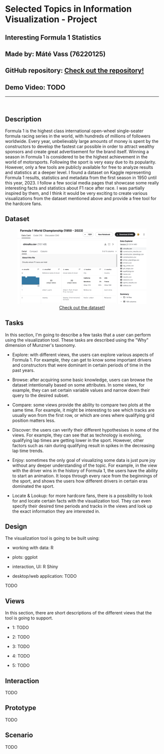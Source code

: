 # Selected Topics in Information Visualization - Project

## Interesting Formula 1 Statistics
## Made by: Máté Vass (76220125)
## GitHub repository: <a href="https://github.com/material1999/f1-visualization">Check out the repository!</a>
## Demo Video: TODO

---

<br>

## Description

Formula 1 is the highest class international open-wheel single-seater formula racing series in the world, with hundreds of millions of followers worldwide. Every year, unbelievably large amounts of money is spent by the constructors to develop the fastest car possible in order to attract wealthy sponsors and create great advertisement for the brand itself. Winning a season in Formula 1 is considered to be the highest achievement in the world of motorsports. Following the sport is very easy due to its popularity. However, only a few tools are publicly available for free to analyze results and statistics at a deeper level.
I found a dataset on Kaggle representing Formula 1 results, statistics and metadata from the first season in 1950 until this year, 2023. I follow a few social media pages that showcase some really interesting facts and statistics about F1 race after race. I was partially inspired by them, and I think it would be very exciting to create various visualizations from the dataset mentioned above and provide a free tool for the hardcore fans.

## Dataset

<figure>
  <img src="pictures/1.png"/>
  <figcaption style="text-align: center;"><a href="https://www.kaggle.com/datasets/rohanrao/formula-1-world-championship-1950-2020">Check out the dataset!</a></figcaption>
</figure>

<div style="page-break-after: always;"></div>

## Tasks

In this section, I'm going to describe a few tasks that a user can perform using the visualization tool. These tasks are described using the "Why" dimension of Munzner's taxonomy.

- Explore: with different views, the users can explore various aspects of Formula 1. For example, they can get to know some important drivers and constructors that were dominant in certain periods of time in the past years.

- Browse: after acquiring some basic knowledge, users can browse the dataset intentionally based on some attributes. In some views, for example, they can set certain variable values and narrow down their query to the desired subset.

- Compare: some views provide the ability to compare two plots at the same time. For example, it might be interesting to see which tracks are usually won from the first row, or which are ones where qualifying grid position matters less.

- Discover: the users can verify their different hypothesises in some of the views. For example, they can see that as technology is evolving, qualifying lap times are getting lower in the sport. However, other factors such as rain during qualifying result in spikes in the decreasing lap time trends.

- Enjoy: sometimes the only goal of visualizing some data is just pure joy without any deeper understanding of the topic. For example, in the view with the driver wins in the history of Formula 1, the users have the ability to start an animation. It loops through every race from the beginnings of the sport, and shows the users how different drivers in certain eras dominated the sport.

- Locate & Lookup: for more hardcore fans, there is a possibility to look for and locate certain facts with the visualization tool. They can even specify their desired time periods and tracks in the views and look up the exact information they are interested in.

<div style="page-break-after: always;"></div>

## Design

The visualization tool is going to be built using:

- working with data: R

- plots: ggplot

- interaction, UI: R Shiny

- desktop/web application: TODO

TODO

<div style="page-break-after: always;"></div>

## Views

In this section, there are short descriptions of the different views that the tool is going to support.

- 1: TODO

- 2: TODO

- 3: TODO

- 4: TODO

- 5: TODO

<div style="page-break-after: always;"></div>

## Interaction

TODO

<div style="page-break-after: always;"></div>

## Prototype

TODO

<div style="page-break-after: always;"></div>

## Scenario

TODO